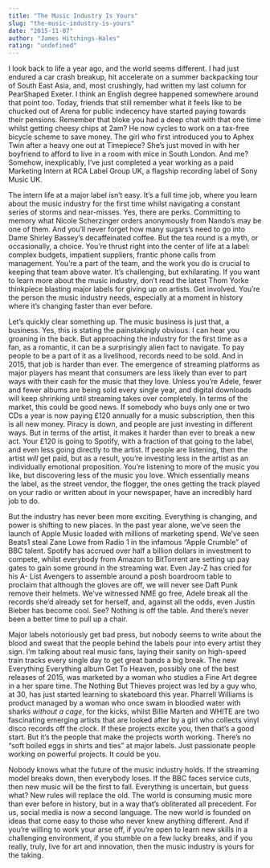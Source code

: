 ```yaml
---
title: "The Music Industry Is Yours"
slug: "the-music-industry-is-yours"
date: "2015-11-07"
author: "James Hitchings-Hales"
rating: "undefined"
---
```


I look back to life a year ago, and the world seems different. I had just endured a car crash breakup, hit accelerate on a summer backpacking tour of South East Asia, and, most crushingly, had written my last column for PearShaped Exeter. I think an English degree happened somewhere around that point too. Today, friends that still remember what it feels like to be chucked out of Arena for public indecency have started paying towards their pensions. Remember that bloke you had a deep chat with that one time whilst getting cheesy chips at 2am? He now cycles to work on a tax-free bicycle scheme to save money. The girl who first introduced you to Aphex Twin after a heavy one out at Timepiece? She’s just moved in with her boyfriend to afford to live in a room with mice in South London. And me? Somehow, inexplicably, I’ve just completed a year working as a paid Marketing Intern at RCA Label Group UK, a flagship recording label of Sony Music UK.

The intern life at a major label isn’t easy. It’s a full time job, where you learn about the music industry for the first time whilst navigating a constant series of storms and near-misses. Yes, there are perks. Committing to memory what Nicole Scherzinger orders anonymously from Nando’s may be one of them. And you’ll never forget how many sugars’s need to go into Dame Shirley Bassey’s decaffeinated coffee. But the tea round is a myth, or occasionally, a choice. You’re thrust right into the center of life at a label: complex budgets, impatient suppliers, frantic phone calls from management. You’re a part of the team, and the work you do is crucial to keeping that team above water. It’s challenging, but exhilarating. If you want to learn more about the music industry, don’t read the latest Thom Yorke thinkpiece blasting major labels for giving up on artists. Get involved. You’re the person the music industry needs, especially at a moment in history where it’s changing faster than ever before.

Let’s quickly clear something up. The music business is just that, a business. Yes, this is stating the painstakingly obvious. I can hear you groaning in the back. But approaching the industry for the first time as a fan, as a romantic, it can be a surprisingly alien fact to navigate. To pay people to be a part of it as a livelihood, records need to be sold. And in 2015, that job is harder than ever. The emergence of streaming platforms as major players has meant that consumers are less likely than ever to part ways with their cash for the music that they love. Unless you’re Adele, fewer and fewer albums are being sold every single year, and digital downloads will keep shrinking until streaming takes over completely. In terms of the market, this could be good news. If somebody who buys only one or two CDs a year is now paying £120 annually for a music subscription, then this is all new money. Piracy is down, and people are just investing in different ways. But in terms of the artist, it makes it harder than ever to break a new act. Your £120 is going to Spotify, with a fraction of that going to the label, and even less going directly to the artist. If people are listening, then the artist _will_ get paid, but as a result, you’re investing less in the artist as an individually emotional proposition. You’re listening to more of the music you like, but discovering less of the music you love. Which essentially means the label, as the street vendor, the flogger, the ones getting the track played on your radio or written about in your newspaper, have an incredibly hard job to do.

But the industry has never been more exciting. Everything is changing, and power is shifting to new places. In the past year alone, we’ve seen the launch of Apple Music loaded with millions of marketing spend. We’ve seen Beats1 steal Zane Lowe from Radio 1 in the infamous “Apple Crumble” of BBC talent. Spotify has accrued over half a billion dollars in investment to compete, whilst everybody from Amazon to BitTorrent are setting up pay gates to gain some ground in the streaming war. Even Jay-Z has cried for his A- List Avengers to assemble around a posh boardroom table to proclaim that although the gloves are off, we will never see Daft Punk remove their helmets. We’ve witnessed NME go free, Adele break all the records she’d already set for herself, and, against all the odds, even Justin Bieber has become cool. See? Nothing is off the table. And there’s never been a better time to pull up a chair.

Major labels notoriously get bad press, but nobody seems to write about the blood and sweat that the people behind the labels pour into every artist they sign. I’m talking about real music fans, laying their sanity on high-speed train tracks every single day to get great bands a big break. The new Everything Everything album Get To Heaven, possibly one of the best releases of 2015, was marketed by a woman who studies a Fine Art degree in a her spare time. The Nothing But Thieves project was led by a guy who, at 30, has just started learning to skateboard this year. Pharrell Williams is product managed by a woman who once swam in bloodied water with sharks _without a cage_, for the kicks, whilst Billie Marten and WHITE are two fascinating emerging artists that are looked after by a girl who collects vinyl disco records off the clock. If these projects excite you, then that’s a good start. But it’s the people that make the projects worth working. There’s no “soft boiled eggs in shirts and ties” at major labels. Just passionate people working on powerful projects. It could be you.

Nobody knows what the future of the music industry holds. If the streaming model breaks down, then everybody loses. If the BBC faces service cuts, then new music will be the first to fall. Everything is uncertain, but guess what? New rules will replace the old. The world is consuming music more than ever before in history, but in a way that’s obliterated all precedent. For us, social media is now a second language. The new world is founded on ideas that come easy to those who never knew anything different. And if you’re willing to work your arse off, if you’re open to learn new skills in a challenging environment, if you stumble on a few lucky breaks, and if you really, truly, live for art and innovation, then the music industry is yours for the taking.
